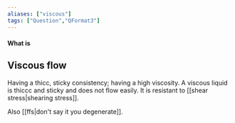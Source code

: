 ```yaml
---
aliases: ["viscous"]
tags: ["Question","QFormat3"]
---
```


#### What is
## Viscous flow
Having a thicc, sticky consistency; having a high viscosity.
A viscous liquid is thiccc and sticky and does not flow easily. It is resistant to [[shear stress|shearing stress]]. 

Also [[ffs|don't say it you degenerate]].